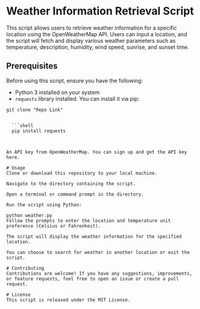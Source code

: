 
# Weather Information Retrieval Script

This script allows users to retrieve weather information for a specific location using the OpenWeatherMap API. Users can input a location, and the script will fetch and display various weather parameters such as temperature, description, humidity, wind speed, sunrise, and sunset time.

## Prerequisites

Before using this script, ensure you have the following:

- Python 3 installed on your system
- `requests` library installed. You can install it via pip:


```snell
git clone "Repo Link"


  ```shell
  pip install requests



An API key from OpenWeatherMap. You can sign up and get the API key here.

# Usage
Clone or download this repository to your local machine.

Navigate to the directory containing the script.

Open a terminal or command prompt in the directory.

Run the script using Python:

python weather.py
Follow the prompts to enter the location and temperature unit preference (Celsius or Fahrenheit).

The script will display the weather information for the specified location.

You can choose to search for weather in another location or exit the script.

# Contributing
Contributions are welcome! If you have any suggestions, improvements, or feature requests, feel free to open an issue or create a pull request.

# License
This script is released under the MIT License.
